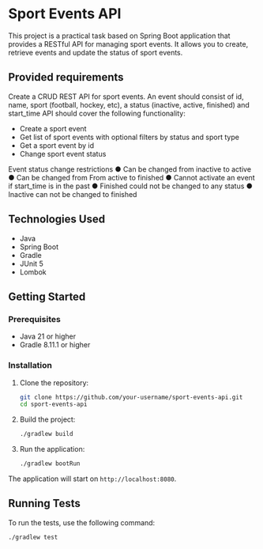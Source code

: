 # Sport Events API

This project is a practical task based on Spring Boot application that provides a RESTful API for managing sport events. It allows you to create, retrieve events and update the status of sport events.

## Provided requirements
Create a CRUD REST API for sport events. An event should consist of id, name, sport (football,
hockey, etc), a status (inactive, active, finished) and start_time
API should cover the following functionality:
- Create a sport event 
- Get list of sport events with optional filters by status and sport type 
- Get a sport event by id
- Change sport event status
   
Event status change restrictions
   ● Can be changed from inactive to active
   ● Can be changed from From active to finished
   ● Cannot activate an event if start_time is in the past
   ● Finished could not be changed to any status
   ● Inactive can not be changed to finished


## Technologies Used

- Java
- Spring Boot
- Gradle
- JUnit 5
- Lombok

## Getting Started

### Prerequisites

- Java 21 or higher
- Gradle 8.11.1 or higher

### Installation

1. Clone the repository:
    ```sh
    git clone https://github.com/your-username/sport-events-api.git
    cd sport-events-api
    ```

2. Build the project:
    ```sh
    ./gradlew build
    ```

3. Run the application:
    ```sh
    ./gradlew bootRun
    ```

The application will start on `http://localhost:8080`.

## Running Tests

To run the tests, use the following command:
```sh
./gradlew test